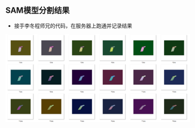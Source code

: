 ﻿## SAM模型分割结果

 - 接手李冬程师兄的代码，在服务器上跑通并记录结果
 
![输入图片说明](/2024/2024.10.23/img/177f0b32-0036-47b2-8940-33fa0e437159.png)
 

